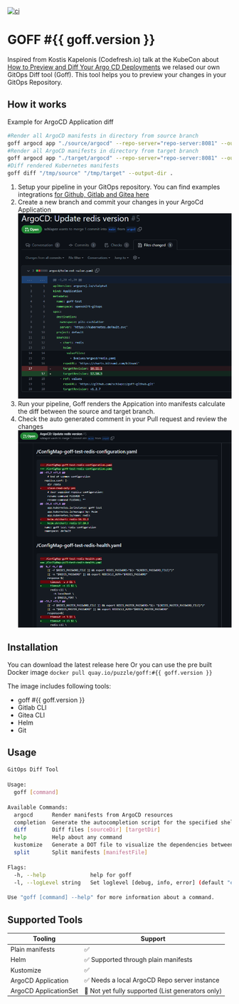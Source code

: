 [![ci](https://github.com/puzzle/goff/actions/workflows/main.yml/badge.svg)](https://github.com/puzzle/goff/actions/workflows/main.yml)

# GOFF #{{ goff.version }}

Inspired from Kostis Kapelonis (Codefresh.io) talk at the KubeCon about [How to Preview and Diff Your Argo CD Deployments](https://youtu.be/X392bJX0AEs) we relased our own GitOps Diff tool (Goff). This tool helps you to preview your changes in your GitOps Repository.

## How it works


Example for ArgoCD Application diff
```bash
#Render all ArgoCD manifests in directory from source branch
goff argocd app "./source/argocd" --repo-server="repo-server:8081" --output-dir=/tmp/source/
#Render all ArgoCD manifests in directory from target branch
goff argocd app "./target/argocd" --repo-server="repo-server:8081" --output-dir=/tmp/target/
#Diff rendered Kubernetes manifests
goff diff "/tmp/source" "/tmp/target" --output-dir .
```

1. Setup your pipeline in your GitOps repository. You can find examples integrations [for Github, Gitlab and Gitea here](integrations.md)
2. Create a new branch and commit your changes in your ArgoCd Application
 ![GitHub Diff](img/github-argo-diff.png)
3. Run your pipeline, Goff renders the Appication into manifests calculate the diff between the source and target branch.
4. Check the auto generated comment in your Pull request and review the changes
 ![GitHub Diff](img/goff-argo-diff.png)

## Installation

You can download the latest release here
Or you can use the pre built Docker image `docker pull quay.io/puzzle/goff:#{{ goff.version }}`

The image includes following tools:

* goff #{{ goff.version }}
* Gitlab CLI
* Gitea CLI
* Helm
* Git

## Usage

```bash
GitOps Diff Tool

Usage:  
  goff [command]

Available Commands:
  argocd      Render manifests from ArgoCD resources
  completion  Generate the autocompletion script for the specified shell
  diff        Diff files [sourceDir] [targetDir]
  help        Help about any command
  kustomize   Generate a DOT file to visualize the dependencies between your kustomize components
  split       Split manifests [manifestFile]

Flags:
  -h, --help              help for goff
  -l, --logLevel string   Set loglevel [debug, info, error] (default "error")

Use "goff [command] --help" for more information about a command.
```

## Supported Tools

| Tooling               | Support                                       |
|-----------------------|----------------------------------------------|
| Plain manifests       | ✅                                          |
| Helm                  | ✅ Supported through plain manifests        |
| Kustomize             | ✅                                          |
| ArgoCD Application    | ✅ Needs a local ArgoCD Repo server instance             |
| ArgoCD ApplicationSet |  🚧 Not yet fully supported (List generators only)                |
